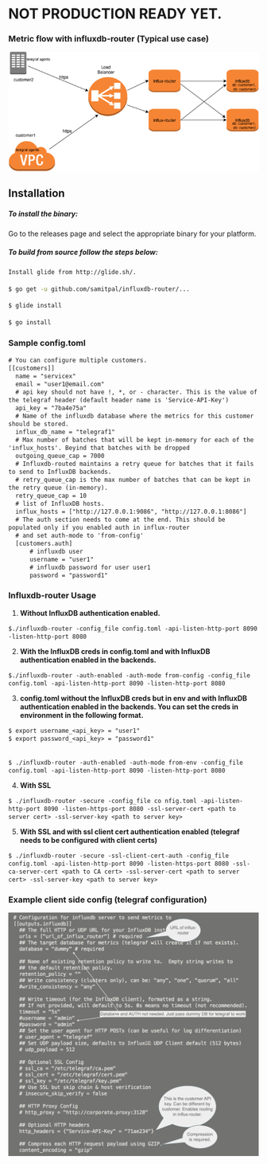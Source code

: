 # NOT PRODUCTION READY YET.
### Metric flow with influxdb-router (Typical use case)
![alt text](images/influx-router.png "Metric flow with influx-router")

Installation
-------------------
##### To install the binary:
Go to the releases page and select the appropriate binary for your platform.

##### To build from source follow the steps below: 

```sh
Install glide from http://glide.sh/.

$ go get -u github.com/samitpal/influxdb-router/...

$ glide install

$ go install
```

### Sample config.toml
```
# You can configure multiple customers.
[[customers]]
  name = "servicex"
  email = "user1@email.com"
  # api key should not have !, *, or - character. This is the value of the telegraf header (default header name is 'Service-API-Key')
  api_key = "7ba4e75a"
  # Name of the influxdb database where the metrics for this customer should be stored.
  influx_db_name = "telegraf1"
  # Max number of batches that will be kept in-memory for each of the 'influx_hosts'. Beyind that batches with be dropped
  outgoing_queue_cap = 7000
  # Influxdb-routed maintains a retry queue for batches that it fails to send to InfluxDB backends.
  # retry_queue_cap is the max number of batches that can be kept in the retry queue (in-memory).
  retry_queue_cap = 10
  # list of InfluxDB hosts.
  influx_hosts = ["http://127.0.0.1:9086", "http://127.0.0.1:8086"]
  # The auth section needs to come at the end. This should be populated only if you enabled auth in influx-router
  # and set auth-mode to 'from-config'
  [customers.auth]
      # influxdb user
      username = "user1"
      # influxdb password for user user1
      password = "password1"
```

### Influxdb-router Usage
1. **Without InfluxDB authentication enabled.**
```
$./influxdb-router -config_file config.toml -api-listen-http-port 8090 -listen-http-port 8080
```

2. **With the InfluxDB creds in config.toml and with InfluxDB authentication enabled in the backends.**
```
$./influxdb-router -auth-enabled -auth-mode from-config -config_file config.toml -api-listen-http-port 8090 -listen-http-port 8080
```

3. **config.toml without the InfluxDB creds but in env and with InfluxDB authentication enabled in the backends. You can set the creds in environment in the following format.**

```
$ export username_<api_key> = "user1"
$ export password_<api_key> = "password1"


$ ./influxdb-router -auth-enabled -auth-mode from-env -config_file config.toml -api-listen-http-port 8090 -listen-http-port 8080
```

4. **With SSL**

```
$ ./influxdb-router -secure -config_file co nfig.toml -api-listen-http-port 8090 -listen-https-port 8080 -ssl-server-cert <path to server cert> -ssl-server-key <path to server key>
```
5. **With SSL and with ssl client cert authentication enabled (telegraf needs to be configured with client certs)**

```
$ ./influxdb-router -secure -ssl-client-cert-auth -config_file config.toml -api-listen-http-port 8090 -listen-https-port 8080 -ssl-ca-server-cert <path to CA cert> -ssl-server-cert <path to server cert> -ssl-server-key <path to server key>
```

### Example client side config (telegraf configuration)
![alt text](images/telegraf.png "Telegraf configuration")

